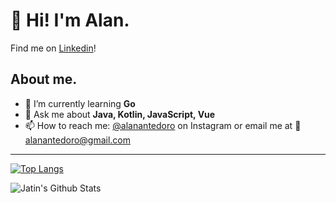 # 👋 Hi! I'm Alan.

Find me on [Linkedin](https://www.linkedin.com/in/alan-antedoro-147631195/)!

## About me.

- 🌱 I’m currently learning **Go**
- 💬 Ask me about **Java, Kotlin, JavaScript, Vue**
- 📫 How to reach me: [@alanantedoro](https://www.instagram.com/alanantedoro/) on Instagram or email me at 📧 alanantedoro@gmail.com

---

[![Top Langs](https://github-readme-stats.vercel.app/api/top-langs/?username=alanantedoro&layout=compact)](https://github.com/alanantedoro/)

<img align="center" alt="Jatin's Github Stats" src="https://github-readme-stats.vercel.app/api?username=alanantedoro&show_icons=true&hide_border=true" />
